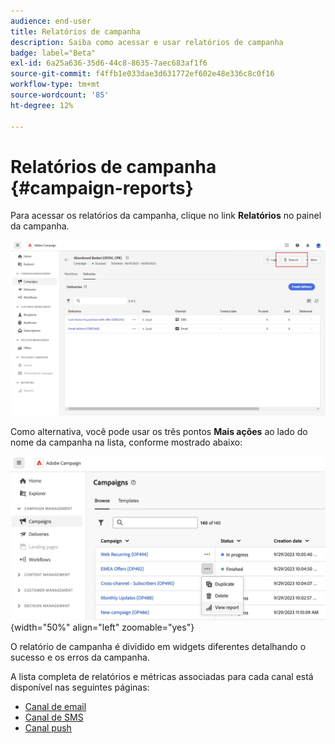 ```yaml
---
audience: end-user
title: Relatórios de campanha
description: Saiba como acessar e usar relatórios de campanha
badge: label="Beta"
exl-id: 6a25a636-35d6-44c8-8635-7aec683af1f6
source-git-commit: f4ffb1e033dae3d631772ef602e48e336c8c0f16
workflow-type: tm+mt
source-wordcount: '85'
ht-degree: 12%

---
```


# Relatórios de campanha {#campaign-reports}

<!-- CAN BE REMOVED___
>[!CONTEXTUALHELP]
>id="acw_campaign_reporting_sending"
>title="Reporting Sending"
>abstract="The Sending tab within your report provides in-depth insights into your visitors' interactions with your deliveries and any potential errors they may have encountered."

>[!CONTEXTUALHELP]
>id="acw_campaign_reporting_tracking"
>title="Reporting tracking"
>abstract="The Tracking tab within your report offers valuable data, including recipient behavior per link, breakdown of opens and clicks, as well as detailed information about the most frequently clicked URLs during a delivery."
-->

Para acessar os relatórios da campanha, clique no link **Relatórios** no painel da campanha.

![](assets/campaign_report_email_13.png)

Como alternativa, você pode usar os três pontos **Mais ações** ao lado do nome da campanha na lista, conforme mostrado abaixo:

![](assets/campaign-reports-view.png){width="50%" align="left" zoomable="yes"}

O relatório de campanha é dividido em widgets diferentes detalhando o sucesso e os erros da campanha.

A lista completa de relatórios e métricas associadas para cada canal está disponível nas seguintes páginas:

* [Canal de email](campaign-reports-email.md)
* [Canal de SMS](campaign-reports-sms.md)
* [Canal push](campaign-reports-push.md)
